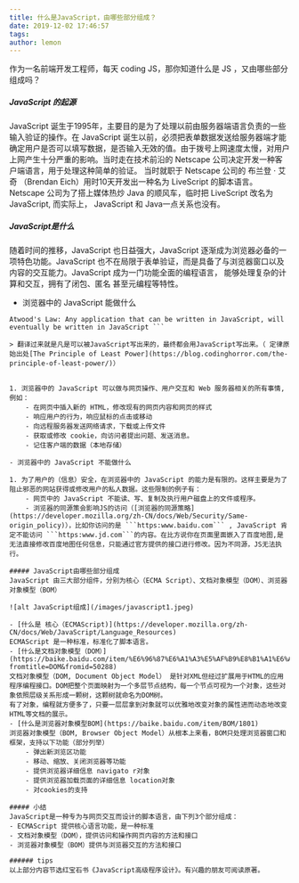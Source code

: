 ```yaml
---
title: 什么是JavaScript，由哪些部分组成？
date: 2019-12-02 17:46:57
tags:
author: lemon
---
```

作为一名前端开发工程师，每天 coding JS，那你知道什么是 JS ，又由哪些部分组成吗？
##### JavaScript 的起源
JavaScript 诞生于1995年，主要目的是为了处理以前由服务器端语言负责的一些输入验证的操作。在 JavaScript 诞生以前，必须把表单数据发送给服务器端才能确定用户是否可以填写数据，是否输入无效的值。由于拨号上网速度太慢，对用户上网产生十分严重的影响。当时走在技术前沿的 Netscape 公司决定开发一种客户端语言，用于处理这种简单的验证。
当时就职于 Netscape 公司的 布兰登 · 艾奇 （Brendan Eich）用时10天开发出一种名为 LiveScript 的脚本语言。 Netscape 公司为了搭上媒体热炒 Java 的顺风车，临时把 LiveScript 改名为 JavaScript, 而实际上， JavaScript 和 Java一点关系也没有。

##### JavaScript是什么
随着时间的推移，JavaScript 也日益强大，JavaScript 逐渐成为浏览器必备的一项特色功能。JavaScript 也不在局限于表单验证，而是具备了与浏览器窗口以及内容的交互能力。JavaScript 成为一门功能全面的编程语言， 能够处理复杂的计算和交互，拥有了闭包、匿名 甚至元编程等特性。

- 浏览器中的 JavaScript 能做什么

``` 
Atwood's Law: Any application that can be written in JavaScript, will eventually be written in JavaScript ```

> 翻译过来就是凡是可以被JavaScript写出来的，最终都会用JavaScript写出来。（ 定律原始出处[The Principle of Least Power](https://blog.codinghorror.com/the-principle-of-least-power/)）


1. 浏览器中的 JavaScript 可以做与网页操作、用户交互和 Web 服务器相关的所有事情, 例如：
	- 在网页中插入新的 HTML，修改现有的网页内容和网页的样式
	- 响应用户的行为，响应鼠标的点击或移动
	- 向远程服务器发送网络请求，下载或上传文件
	- 获取或修改 cookie，向访问者提出问题、发送消息。
	- 记住客户端的数据（本地存储）

- 浏览器中的 JavaScript 不能做什么

1. 为了用户的（信息）安全，在浏览器中的 JavaScript 的能力是有限的。这样主要是为了阻止邪恶的网站获得或修改用户的私人数据。这些限制的例子有：
	- 网页中的 JavaScript 不能读、写、复制及执行用户磁盘上的文件或程序。
	- 浏览器的同源策会影响JS的访问（[浏览器的同源策略](https://developer.mozilla.org/zh-CN/docs/Web/Security/Same-origin_policy)），比如你访问的是 ```https:www.baidu.com``` , JavaScript 肯定不能访问 ```https:www.jd.com```的内容。在比方说你在页面里面嵌入了百度地图,是无法直接修改百度地图任何信息，只能通过官方提供的接口进行修改。因为不同源，JS无法执行。

##### JavaScript由哪些部分组成
JavaScript 由三大部分组件，分别为核心（ECMA Script）、文档对象模型（DOM）、浏览器对象模型（BOM）

![alt JavaScript组成](/images/javascript1.jpeg)

- [什么是 核心（ECMAScript)](https://developer.mozilla.org/zh-CN/docs/Web/JavaScript/Language_Resources)
ECMAScript 是一种标准，标准化了脚本语言。
- [什么是文档对象模型（DOM）](https://baike.baidu.com/item/%E6%96%87%E6%A1%A3%E5%AF%B9%E8%B1%A1%E6%A8%A1%E5%9E%8B/1033822?fromtitle=DOM&fromid=50288)
文档对象模型（DOM, Document Object Model） 是针对XML但经过扩展用于HTML的应用程序编程接口。DOM把整个页面映射为一个多层节点结构，每一个节点可视为一个对象，这些对象依照层级关系形成一颗树，这颗树就命名为DOM树。
有了对象，编程就方便多了，只要一层层拿到对象就可以优雅地改变对象的属性进而动态地改变HTML等文档的展示。
- [什么是浏览器对象模型BOM](https://baike.baidu.com/item/BOM/1801)
浏览器对象模型（BOM, Browser Object Model）从根本上来看，BOM只处理浏览器窗口和框架，支持以下功能（部分列举）
	- 弹出新浏览区功能
	- 移动、缩放、关闭浏览器等功能
	- 提供浏览器详细信息 navigato r对象
	- 提供浏览器加载页面的详细信息 location对象
	- 对cookies的支持

##### 小结
JavaScript是一种专为与网页交互而设计的脚本语言，由下列3个部分组成：
- ECMAScript 提供核心语言功能，是一种标准
- 文档对象模型（DOM），提供访问和操作网页内容的方法和接口
- 浏览器对象模型（BOM）提供与浏览器交互的方法和接口

###### tips
以上部分内容节选红宝石书《JavaScript高级程序设计》。有兴趣的朋友可阅读原著。